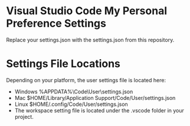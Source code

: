 # Visual Studio Code My Personal Preference Settings

Replace your settings.json with the settings.json from this repository.

# Settings File Locations
Depending on your platform, the user settings file is located here:

- Windows %APPDATA%\Code\User\settings.json
- Mac $HOME/Library/Application Support/Code/User/settings.json
- Linux $HOME/.config/Code/User/settings.json
- The workspace setting file is located under the .vscode folder in your project.
